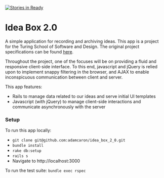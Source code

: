 [![Stories in Ready](https://badge.waffle.io/adamcaron/idea_box_2_0.png?label=ready&title=Ready)](https://waffle.io/adamcaron/idea_box_2_0)
# Idea Box 2.0

A simple application for recording and archiving ideas. This app is a project for the Turing School of Software and Design. The original project specifications can be found [here](https://github.com/turingschool/curriculum/blob/master/source/projects/revenge_of_idea_box.markdown).

Throughout the project, one of the focuses will be on providing a fluid and responsive client-side interface. To this end, javascript and jQuery is relied upon to implement snappy filtering in the browser, and AJAX to enable inconspicuous communication between client and server.

This app features:
 - Rails to manage data related to our ideas and serve initial UI templates
 - Javascript (with jQuery) to manage client-side interactions and communicate asynchronously with the server

### Setup

To run this app locally:
 - `git clone git@github.com:adamcaron/idea_box_2_0.git`
 - `bundle install`
 - `rake db:setup`
 - `rails s`
 - Navigate to http://localhost:3000

To run the test suite: `bundle exec rspec`